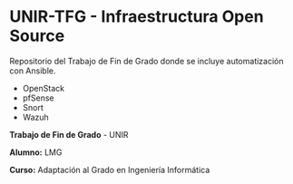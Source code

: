 # UNIR-TFG - Infraestructura Open Source

Repositorio del Trabajo de Fin de Grado donde se incluye automatización con Ansible.

- OpenStack
- pfSense
- Snort
- Wazuh

**Trabajo de Fin de Grado** - UNIR

**Alumno:** LMG

**Curso:** Adaptación al Grado en Ingeniería Informática
